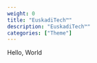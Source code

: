 ```yaml
---
weight: 0
title: "EuskadiTech™"
description: "EuskadiTech™"
categories: ["Theme"]
---
```


Hello, World
